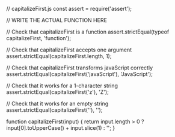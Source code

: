 // capitalizeFirst.js
const assert = require('assert');

// WRITE THE ACTUAL FUNCTION HERE

// Check that capitalizeFirst is a function
assert.strictEqual(typeof capitalizeFirst, 'function');

// Check that capitalizeFirst accepts one argument
assert.strictEqual(capitalizeFirst.length, 1);

// Check that capitalizeFirst transforms javaScript correctly
assert.strictEqual(capitalizeFirst('javaScript'), 'JavaScript');

// Check that it works for a 1-character string
assert.strictEqual(capitalizeFirst('z'), 'Z');

// Check that it works for an empty string
assert.strictEqual(capitalizeFirst(''), '');

function capitalizeFirst(input) {
  return input.length > 0
    ? input[0].toUpperCase() + input.slice(1)
    : '';
}

